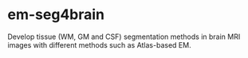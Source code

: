 # em-seg4brain
Develop tissue (WM, GM and CSF) segmentation methods in brain MRI images with different methods such as Atlas-based EM.
